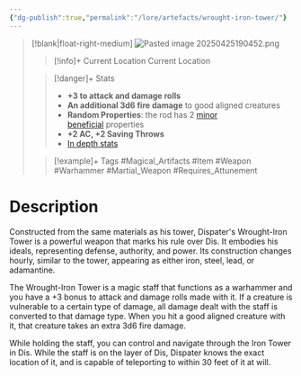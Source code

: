 ```yaml
---
{"dg-publish":true,"permalink":"/lore/artefacts/wrought-iron-tower/"}
---
```



>[!blank|float-right-medium]
>![Pasted image 20250425190452.png](/img/user/z_Assets/Pasted%20image%2020250425190452.png)
>>[!info]+ Current Location
>>Current Location
>
>>[!danger]+ Stats
>>- **+3 to attack and damage rolls**
>>- **An additional 3d6 fire damage** to good aligned creatures
>>- **Random Properties**: the rod has 2 [minor beneficial](https://5e.tools/tables.html#artifact%20properties%3b%20minor%20beneficial%20properties_dmg) properties
>>- **+2 AC, +2 Saving Throws**
>>- [In depth stats](https://5e.tools/items.html#wrought-iron%20tower_coa,flsttype:melee%20weapon=1~treasure%20(gemstone)=2~treasure%20(art%20object)=2~renaissance=2~treasure%20(coinage)=2~modern=2~trade%20bar=2~futuristic=2,flstmiscellaneous:)
>
>>[!example]+ Tags
>>#Magical_Artifacts #Item #Weapon #Warhammer #Martial_Weapon #Requires_Attunement

# Description
Constructed from the same materials as his tower, Dispater's Wrought-Iron Tower is a powerful weapon that marks his rule over Dis. It embodies his ideals, representing defense, authority, and power. Its construction changes hourly, similar to the tower, appearing as either iron, steel, lead, or adamantine.

The Wrought-Iron Tower is a magic staff that functions as a warhammer and you have a +3 bonus to attack and damage rolls made with it. If a creature is vulnerable to a certain type of damage, all damage dealt with the staff is converted to that damage type. When you hit a good aligned creature with it, that creature takes an extra 3d6 fire damage.

While holding the staff, you can control and navigate through the Iron Tower in Dis. While the staff is on the layer of Dis, Dispater knows the exact location of it, and is capable of teleporting to within 30 feet of it at will.
